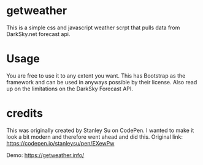 # getweather
This is a simple css and javascript weather scrpt that pulls data from DarkSky.net forecast api. 

# Usage
You are free to use it to any extent you want. This has Bootstrap as the framework and can be used in anyways possible by their license. Also read up on the limitations on the DarkSky Forecast API.

# credits
This was originally created by Stanley Su on CodePen. I wanted to make it look a bit modern and therefore went ahead and did this. 
Original link: https://codepen.io/stanleysu/pen/EXewPw

Demo: https://getweather.info/
